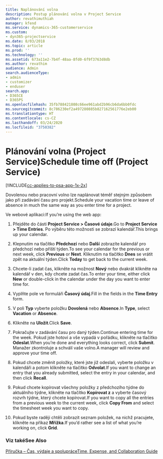 ```yaml
---
title: Naplánování volna
description: Postup plánování volna v Project Service
author: revathimuthiah
manager: kfend
ms.service: dynamics-365-customerservice
ms.custom:
- dyn365-projectservice
ms.date: 8/03/2018
ms.topic: article
ms.prod: ''
ms.technology: ''
ms.assetid: 673a11e2-7b4f-48aa-8fd0-6f9f3763d8db
ms.author: revathim
audience: Admin
search.audienceType:
- admin
- customizer
- enduser
search.app:
- D365CE
- D365PS
ms.openlocfilehash: 35fb788421808c66ee961abd2b96cb6da6bb0fdc
ms.sourcegitcommit: 8c786230ef2a497280885b827162561776e2eb00
ms.translationtype: HT
ms.contentlocale: cs-CZ
ms.lasthandoff: 03/24/2020
ms.locfileid: "3750382"
---
```

# <a name="schedule-time-off-project-service"></a><span data-ttu-id="6850d-103">Plánování volna (Project Service)</span><span class="sxs-lookup"><span data-stu-id="6850d-103">Schedule time off (Project Service)</span></span>

[!INCLUDE[cc-applies-to-psa-app-1x-2x](../includes/cc-applies-to-psa-app-1x-2x.md)]

<span data-ttu-id="6850d-104">Dovolenou nebo pracovní volno lze naplánovat téměř stejným způsobem jako při zadávání času pro projekt.</span><span class="sxs-lookup"><span data-stu-id="6850d-104">Schedule your vacation time or leave of absence in much the same way as you enter time for a project.</span></span>  
  
 <span data-ttu-id="6850d-105">Ve webové aplikaci:</span><span class="sxs-lookup"><span data-stu-id="6850d-105">If you’re using the web app:</span></span>  
  
1.  <span data-ttu-id="6850d-106">Přejděte do části **Project Service > Časové údaje**.</span><span class="sxs-lookup"><span data-stu-id="6850d-106">Go to **Project Service > Time Entries**.</span></span> <span data-ttu-id="6850d-107">Po výběru této možnosti se zobrazí kalendář.</span><span class="sxs-lookup"><span data-stu-id="6850d-107">This brings up your calendar.</span></span>  
  
2.  <span data-ttu-id="6850d-108">Klepnutím na tlačítko **Předchozí** nebo **Další** zobrazíte kalendář pro předchozí nebo příští týden.</span><span class="sxs-lookup"><span data-stu-id="6850d-108">To see your calendar for the previous or next week, click **Previous** or **Next**.</span></span> <span data-ttu-id="6850d-109">Kliknutím na tlačítko **Dnes** se vrátit zpět na aktuální týden.</span><span class="sxs-lookup"><span data-stu-id="6850d-109">Click **Today** to get back to the current week.</span></span>  
  
3.  <span data-ttu-id="6850d-110">Chcete-li zadat čas, klikněte na možnost **Nový** nebo dvakrát klikněte na kalendář v den, kdy chcete zadat čas.</span><span class="sxs-lookup"><span data-stu-id="6850d-110">To enter your time, either click **New** or double-click in the calendar under the day you want to enter time for.</span></span>  
  
4.  <span data-ttu-id="6850d-111">Vyplňte pole ve formuláři **Časový údaj**.</span><span class="sxs-lookup"><span data-stu-id="6850d-111">Fill in the fields in the **Time Entry** form.</span></span>  
  
5.  <span data-ttu-id="6850d-112">V poli **Typ** vyberte položku **Dovolená** nebo **Absence**.</span><span class="sxs-lookup"><span data-stu-id="6850d-112">In **Type**, select **Vacation** or **Absence**.</span></span>  
  
6.  <span data-ttu-id="6850d-113">Klikněte na **Uložit**.</span><span class="sxs-lookup"><span data-stu-id="6850d-113">Click **Save**.</span></span>  
  
7.  <span data-ttu-id="6850d-114">Pokračujte v zadávání času pro daný týden.</span><span class="sxs-lookup"><span data-stu-id="6850d-114">Continue entering time for the week.</span></span> <span data-ttu-id="6850d-115">Pokud jste hotovi a vše vypadá v pořádku, klikněte na tlačítko **Odeslat**.</span><span class="sxs-lookup"><span data-stu-id="6850d-115">When you’re done and everything looks correct, click **Submit**.</span></span> <span data-ttu-id="6850d-116">Manažer zkontroluje a schválí vaše volno.</span><span class="sxs-lookup"><span data-stu-id="6850d-116">A manager will review and approve your time off.</span></span>  
  
8.  <span data-ttu-id="6850d-117">Pokud chcete změnit položky, které jste již odeslali, vyberte položku v kalendáři a potom klikněte na tlačítko **Odvolat**.</span><span class="sxs-lookup"><span data-stu-id="6850d-117">If you want to change an entry that you already submitted, select the entry in your calendar, and then click **Recall**.</span></span>  
  
9. <span data-ttu-id="6850d-118">Pokud chcete kopírovat všechny položky z předchozího týdne do aktuálního týdne, klikněte na tlačítko **Kopírovat z** a vyberte časový rozvrh týdne, který chcete kopírovat.</span><span class="sxs-lookup"><span data-stu-id="6850d-118">If you want to copy all the entries from a previous week to the current week, click **Copy From** and select the timesheet week you want to copy.</span></span>  
  
10. <span data-ttu-id="6850d-119">Pokud byste raději chtěli zobrazit seznam položek, na nichž pracujete, klikněte na příkaz **Mřížka**.</span><span class="sxs-lookup"><span data-stu-id="6850d-119">If you’d rather see a list of what you’re working on, click **Grid**.</span></span>  
  
### <a name="see-also"></a><span data-ttu-id="6850d-120">Viz také</span><span class="sxs-lookup"><span data-stu-id="6850d-120">See Also</span></span>  
 [<span data-ttu-id="6850d-121">Příručka – Čas, výdaje a spolupráce</span><span class="sxs-lookup"><span data-stu-id="6850d-121">Time, Expense, and Collaboration Guide</span></span>](../project-service/time-expense-collaboration-guide.md)
